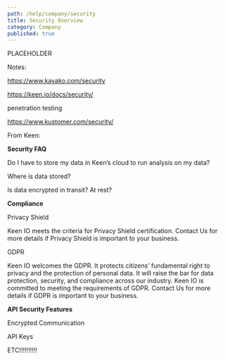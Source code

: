 ```yaml
---
path: /help/company/security
title: Security Overview
category: Company
published: true
---
```


PLACEHOLDER

Notes:

https://www.kayako.com/security

https://keen.io/docs/security/

penetration testing

https://www.kustomer.com/security/

From Keen:

**Security FAQ**

Do I have to store my data in Keen’s cloud to run analysis on my data?

Where is data stored?

Is data encrypted in transit? At rest?

**Compliance**

Privacy Shield

Keen IO meets the criteria for Privacy Shield certification. Contact Us for more details if Privacy Shield is important to your business.

GDPR

Keen IO welcomes the GDPR. It protects citizens’ fundamental right to privacy and the protection of personal data. It will raise the bar for data protection, security, and compliance across our industry. Keen IO is committed to meeting the requirements of GDPR. Contact Us for more details if GDPR is important to your business.

**API Security Features**

Encrypted Communication

API Keys

ETC!!!!!!!!!!
